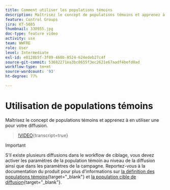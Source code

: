```yaml
---
title: Comment utiliser les populations témoins
description: Maîtrisez le concept de populations témoins et apprenez à en utiliser une pour votre diffusion.
feature: Control Groups
jira: KT-5085
thumbnail: 330955.jpg
doc-type: feature video
activity: use
team: WWFRE
role: User
level: Intermediate
exl-id: e0128b5f-3f09-460b-8524-624edeb27c4f
source-git-commit: 53682271ea3bc8655f3ec2621e67aadf4befd0ad
workflow-type: tm+mt
source-wordcount: '93'
ht-degree: 77%

---
```


# Utilisation de populations témoins

Maîtrisez le concept de populations témoins et apprenez à en utiliser une pour votre diffusion.

>[!VIDEO](https://video.tv.adobe.com/v/330955?quality=12&learn=on){transcript=true}

>[!IMPORTANT]
>S’il existe plusieurs diffusions dans le workflow de ciblage, vous devez activer les paramètres de la population témoin au niveau de la diffusion ainsi que dans les paramètres de la campagne.
>Reportez-vous à la documentation du produit pour plus d’informations sur [la définition des populations témoins](https://experienceleague.adobe.com/docs/campaign-classic/using/orchestrating-campaigns/orchestrate-campaigns/marketing-campaign-target.html?lang=fr#defining-a-control-group){target="_blank"} et [la population cible de diffusion](https://experienceleague.adobe.com/docs/campaign-classic/using/sending-messages/key-steps-when-creating-a-delivery/steps-defining-the-target-population.html?lang=fr){target="_blank"}.
